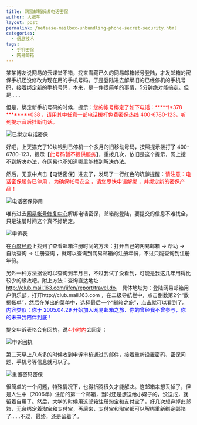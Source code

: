 ```yaml
---
title: 网易邮箱解绑电话密保
author: 大肥羊
layout: post
permalink: /netease-mailbox-unbundling-phone-secret-security.html
categories:
  - 信息技术
tags:
  - 手机密保
  - 网易邮箱
---
```

某某博友说网易的云课堂不错，找来雪藏已久的网易邮箱帐号登陆，才发邮箱的密保手机还没修改为现在用的手机号码。于是登陆进去解绑旧的已经停机的手机号码，接着绑定新的手机号码，本来，是一件很简单的事情，5分钟绝对能搞定。但是……  


  
但是，绑定新手机号码的时候，提示：<span style = "color:red;">您的帐号绑定了如下电话：\*****\*\\*\*378 \*\*\***\***038 ，请用其中任意一部电话拨打免费密保热线 400-6780-123，听到提示音后挂断电话。</span>

![ 已绑定电话密保 ][1]

好吧，上天猫充了10块钱到已停机一个多月的旧移动号码，按照提示拨打了 400-6780-123，提示【<span style = "color:red;">此号码暂不提供服务</span>】，重拨几次，依旧是这个提示，网上搜不到解决办法，在网易也不知道哪里能找到解决办法。

然后，无意中点击【电话密保】进去了，发现了一行红色的坑爹提醒：<span style = "color:red;">请注意：电话密保服务已停用 ，为确保帐号安全 ，请您尽快申请解绑 ，并绑定新的密保产品！</span>

![ 电话密保停用][2]

唯有进去<a href="https://mima.163.com" target="_blank">网易帐号修复中心</a>解绑电话密保，邮箱能登陆，要提交的信息不难找全，只是注册时间这个真不好确定。

![ 申诉表 ][3]

在<a href="http://jingyan.baidu.com/article/a3a3f8118f3b498da3eb8a5b.html" target="_blank">百度经验</a>上找到了查看邮箱注册时间的方法：打开自己的网易邮箱 -> 帮助 -> 自助查询 -> 注册查询 ，就可以查询到网易邮箱的注册年份，不过只能查询到注册年份。

另外一种方法据说可以查询到年月日，不过我试了没看到，可能是我这几年用得比较少的缘故吧。附上方法：查询直达地址：<a href="http://club.mail.163.com/jifen/report/travel.do" target="_blank">http://club.mail.163.com/jifen/report/travel.do</a>， 具体地址为：登陆网易邮箱用户俱乐部，打开http://club.mail.163.com ，在二级导航栏中，点击倒数第2个“数据帐单”，然后在弹出的菜单中，选择最后一个“邮箱之旅”，点击就可以看到了。<span style = "color:blue;">内容类似：你于 2005.04.29 开始加入网易邮箱之旅，你的曾经我不曾参与，你的未来我陪伴到底！</span>

提交申诉表格会有回执，说<span style = "color:red;">4小时内</span>会回复：

![ 申诉回执 ][4]

第二天早上八点多的时候收到申诉审核通过的邮件，接着重新设置密码、密保问题、手机号等信息就可以了。

![ 重置密码密保 ][5]

很简单的一个问题，特殊情况下，也得折腾很久才能解决。这邮箱本想丢掉了，但是人生中（2006年）注册的第一个邮箱，当时还是想送给小嫦子的，没送成，就留着自用了。然后，大学的时候用这邮箱注册淘宝和支付宝了，好几次想弃掉此邮箱，无奈绑定着淘宝和支付宝，再后来，支付宝和淘宝都可以解绑重新绑定邮箱了……不过，最终，还是留着了。

 [1]: https://cyhour.com/wp-content/uploads/2014/12/163-guangliansouji.jpg
 [2]: https://cyhour.com/wp-content/uploads/2014/12/163-dianhuamibao.png
 [3]: https://cyhour.com/wp-content/uploads/2014/12/163-shensu.jpg
 [4]: https://cyhour.com/wp-content/uploads/2014/12/163-huizhi.png
 [5]: https://cyhour.com/wp-content/uploads/2014/12/163-shenhetongguo.jpg